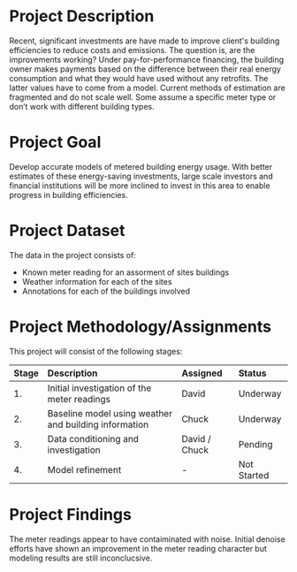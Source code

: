 # Project Description

Recent, significant investments are have made to improve client's building efficiencies to reduce costs and emissions. The question is, are the improvements working? Under pay-for-performance financing, the building owner makes payments based on the difference between their real energy consumption and what they would have used without any retrofits. The latter values have to come from a model. Current methods of estimation are fragmented and do not scale well. Some assume a specific meter type or don’t work with different building types.


# Project Goal

Develop accurate models of metered building energy usage.  With better estimates of these energy-saving investments, large scale investors and financial institutions will be more inclined to invest in this area to enable progress in building efficiencies.


# Project Dataset

The data in the project consists of:

* Known meter reading for an assorment of sites buildings
* Weather information for each of the sites
* Annotations for each of the buildings involved

# Project Methodology/Assignments

This project will consist of the following stages:

| Stage        | Description           | Assigned  | Status |
| :------------- |:-------------|:-----|:---|
| 1.      | Initial investigation of the meter readings  | David | Underway |
| 2.      | Baseline model using weather and building information      |   Chuck | Underway |
| 3. | Data conditioning and investigation      |    David / Chuck | Pending |
| 4. | Model refinement      |    - | Not Started

# Project Findings

The meter readings appear to have contaiminated with noise. Initial denoise efforts have shown an improvement in the meter reading character but modeling results are still inconclucsive.
